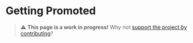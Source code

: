 
# Getting Promoted

> ⚠️ **This page is a work in progress!** Why not [support the project by contributing](https://github.com/openupthecloud/system)?